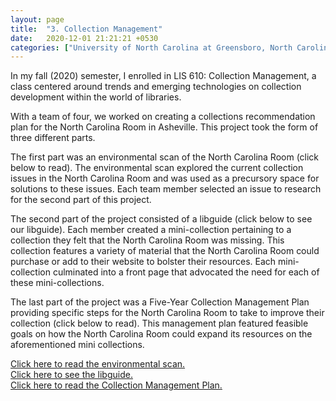 ```yaml
---
layout: page
title:  "3. Collection Management"
date:   2020-12-01 21:21:21 +0530
categories: ["University of North Carolina at Greensboro, North Carolina"]
---
```


In my fall (2020) semester, I enrolled in LIS 610: Collection Management, a class centered around trends and emerging technologies on collection development within the world of libraries.   

With a team of four, we worked on creating a collections recommendation plan for the North Carolina Room in Asheville. This project took the form of three different parts.   

The first part was an environmental scan of the North Carolina Room (click below to read). The environmental scan explored the current collection issues in the North Carolina Room and was used as a precursory space for solutions to these issues. Each team member selected an issue to research for the second part of this project.

The second part of the project consisted of a libguide (click below to see our libguide). Each member created a mini-collection pertaining to a collection they felt that the North Carolina Room was missing. This collection features a variety of material that the North Carolina Room could purchase or add to their website to bolster their resources. Each mini-collection culminated into a front page that advocated the need for each of these mini-collections.

The last part of the project was a Five-Year Collection Management Plan providing specific steps for the North Carolina Room to take to improve their collection (click below to read). This management plan featured feasible goals on how the North Carolina Room could expand its resources on the aforementioned mini collections.

[Click here to read the environmental scan.]({{cdunefsky.github.io}}/assets/docs/environmentalscan.pdf)  
[Click here to see the libguide.]( https://uncg-lis.libguides.com/PackNCRoom/Home)  
[Click here to read the Collection Management Plan.]({{cdunefsky.github.io}}/assets/docs/collectionplan.pdf)  
